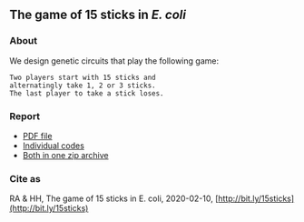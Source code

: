 ## The game of 15 sticks in *E. coli* 


### About

We design genetic circuits 
that play the following game:

    Two players start with 15 sticks and
    alternatingly take 1, 2 or 3 sticks.
    The last player to take a stick loses.


### Report

- [PDF file](report/15sticks.pdf)
- [Individual codes](https://github.com/numpde/ibiocomp/tree/main/code/20201231_SymBio_All)
- [Both in one zip archive](report/15sticks.zip)


### Cite as

RA & HH,
The game of 15 sticks in E. coli,
2020-02-10,
[http://bit.ly/15sticks](http://bit.ly/15sticks)
